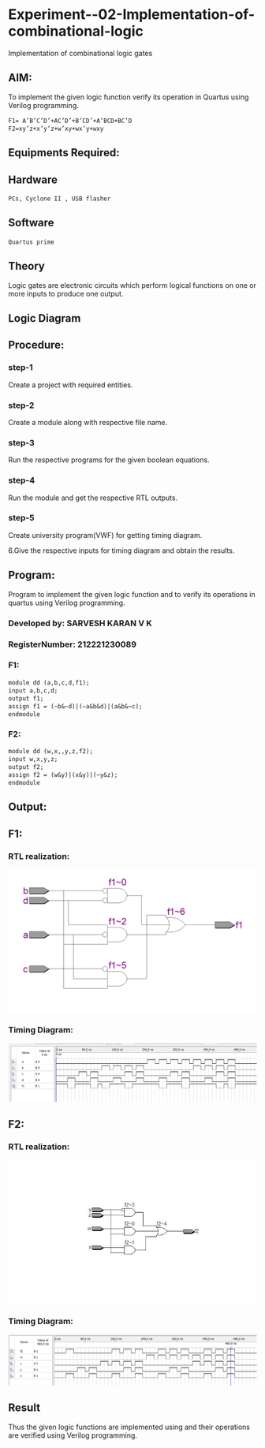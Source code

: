 # Experiment--02-Implementation-of-combinational-logic
Implementation of combinational logic gates
 
## AIM:
To implement the given logic function verify its operation in Quartus using Verilog programming.

    F1= A’B’C’D’+AC’D’+B’CD’+A’BCD+BC’D
    F2=xy’z+x’y’z+w’xy+wx’y+wxy
 
 
 
## Equipments Required:
## Hardware
    PCs, Cyclone II , USB flasher
## Software 
    Quartus prime


## Theory
Logic gates are electronic circuits which perform logical functions on one or more inputs to produce one output.

## Logic Diagram
## Procedure:
### step-1
Create a project with required entities.

### step-2
Create a module along with respective file name.

### step-3
Run the respective programs for the given boolean equations.

### step-4
Run the module and get the respective RTL outputs.

### step-5 
Create university program(VWF) for getting timing diagram.

6.Give the respective inputs for timing diagram and obtain the results.
## Program:
Program to implement the given logic function and to verify its operations in quartus using Verilog programming.

### Developed by:  SARVESH KARAN V K 
### RegisterNumber: 212221230089

### F1:
```
module dd (a,b,c,d,f1);
input a,b,c,d;
output f1;
assign f1 = (~b&~d)|(~a&b&d)|(a&b&~c);
endmodule 
```

### F2:
```
module dd (w,x,,y,z,f2);
input w,x,y,z;
output f2;
assign f2 = (w&y)|(x&y)|(~y&z);
endmodule
```
## Output:
## F1:
### RTL realization:
![ouput](exp01-f1.png)
### Timing Diagram:
![ouput](exp-02-f1-tt.png)

## F2:
### RTL realization:
![ouput](dd.jpg)
### Timing Diagram:
![ouput](exp02.png)
## Result
Thus the given logic functions are implemented using  and their operations are verified using Verilog programming.
